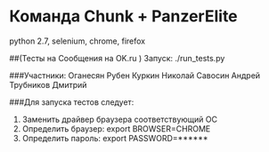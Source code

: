 # Команда Chunk + PanzerElite
python 2.7, selenium, chrome, firefox

##(Тесты на Сообщения на OK.ru )
Запуск: ./run_tests.py

###Участники:
Оганесян Рубен
Куркин Николай
Савосин Андрей
Трубников Дмитрий

###Для запуска тестов следует:
1. Заменить драйвер браузера соответствующий ОС
2. Определить браузер: export BROWSER=CHROME
2. Определить пароль: export PASSWORD=******